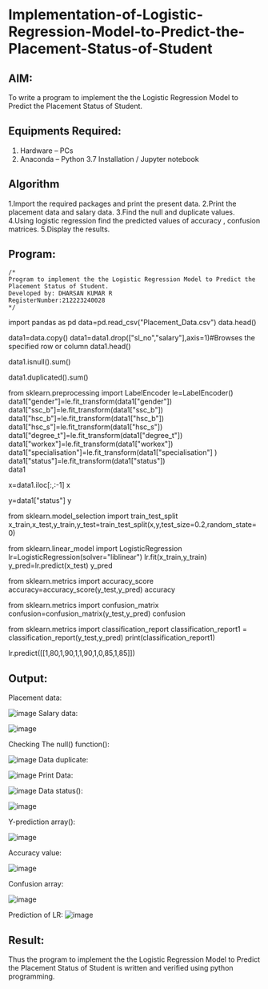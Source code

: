# Implementation-of-Logistic-Regression-Model-to-Predict-the-Placement-Status-of-Student

## AIM:
To write a program to implement the the Logistic Regression Model to Predict the Placement Status of Student.

## Equipments Required:
1. Hardware – PCs
2. Anaconda – Python 3.7 Installation / Jupyter notebook

## Algorithm
1.Import the required packages and print the present data.
2.Print the placement data and salary data.
3.Find the null and duplicate values.
4.Using logistic regression find the predicted values of accuracy , confusion matrices.
5.Display the results.
## Program:
```
/*
Program to implement the the Logistic Regression Model to Predict the Placement Status of Student.
Developed by: DHARSAN KUMAR R
RegisterNumber:212223240028  
*/
```
import pandas as pd
data=pd.read_csv("Placement_Data.csv")
data.head()

data1=data.copy()
data1=data1.drop(["sl_no","salary"],axis=1)#Browses the specified row or column
data1.head()

data1.isnull().sum()

data1.duplicated().sum()

from sklearn.preprocessing import LabelEncoder
le=LabelEncoder()
data1["gender"]=le.fit_transform(data1["gender"])
data1["ssc_b"]=le.fit_transform(data1["ssc_b"])
data1["hsc_b"]=le.fit_transform(data1["hsc_b"])
data1["hsc_s"]=le.fit_transform(data1["hsc_s"])
data1["degree_t"]=le.fit_transform(data1["degree_t"])
data1["workex"]=le.fit_transform(data1["workex"])
data1["specialisation"]=le.fit_transform(data1["specialisation"] )     
data1["status"]=le.fit_transform(data1["status"])       
data1 

x=data1.iloc[:,:-1]
x

y=data1["status"]
y

from sklearn.model_selection import train_test_split
x_train,x_test,y_train,y_test=train_test_split(x,y,test_size=0.2,random_state=0)

from sklearn.linear_model import LogisticRegression
lr=LogisticRegression(solver="liblinear")
lr.fit(x_train,y_train)
y_pred=lr.predict(x_test)
y_pred

from sklearn.metrics import accuracy_score
accuracy=accuracy_score(y_test,y_pred)
accuracy

from sklearn.metrics import confusion_matrix
confusion=confusion_matrix(y_test,y_pred)
confusion

from sklearn.metrics import classification_report
classification_report1 = classification_report(y_test,y_pred)
print(classification_report1)

lr.predict([[1,80,1,90,1,1,90,1,0,85,1,85]])

## Output:
Placement data:


![image](https://github.com/DHARSAN23014208/Implementation-of-Logistic-Regression-Model-to-Predict-the-Placement-Status-of-Student/assets/149365413/8719fcd3-382f-4f5c-9747-943091da67df)
Salary data:


![image](https://github.com/DHARSAN23014208/Implementation-of-Logistic-Regression-Model-to-Predict-the-Placement-Status-of-Student/assets/149365413/d6f40bed-beed-483f-ae04-da206dac833c)


Checking The null() function():


![image](https://github.com/DHARSAN23014208/Implementation-of-Logistic-Regression-Model-to-Predict-the-Placement-Status-of-Student/assets/149365413/6b4f5c5a-31fb-4c26-aa70-3907079281bf)
Data duplicate:


![image](https://github.com/DHARSAN23014208/Implementation-of-Logistic-Regression-Model-to-Predict-the-Placement-Status-of-Student/assets/149365413/452e874f-7121-4369-b49e-eb8ef67ceebd)
Print Data:


![image](https://github.com/DHARSAN23014208/Implementation-of-Logistic-Regression-Model-to-Predict-the-Placement-Status-of-Student/assets/149365413/13d4e1f4-580b-4e5b-97e2-34b220a6b4bc)
Data status():




![image](https://github.com/DHARSAN23014208/Implementation-of-Logistic-Regression-Model-to-Predict-the-Placement-Status-of-Student/assets/149365413/6e27e324-962e-462e-9bbc-b51ca5204bc3)


Y-prediction array():

![image](https://github.com/DHARSAN23014208/Implementation-of-Logistic-Regression-Model-to-Predict-the-Placement-Status-of-Student/assets/149365413/8cb597a0-e2d7-4565-9cba-ae5a70fabc60)

Accuracy value:

![image](https://github.com/DHARSAN23014208/Implementation-of-Logistic-Regression-Model-to-Predict-the-Placement-Status-of-Student/assets/149365413/c0e4f5ff-d33b-4147-aa91-0421e15879d7)

Confusion array:

![image](https://github.com/DHARSAN23014208/Implementation-of-Logistic-Regression-Model-to-Predict-the-Placement-Status-of-Student/assets/149365413/3bc41d59-6e8f-4087-bac2-dc8315839a25)


Prediction of LR:
![image](https://github.com/DHARSAN23014208/Implementation-of-Logistic-Regression-Model-to-Predict-the-Placement-Status-of-Student/assets/149365413/39b82c6e-2181-4a81-901d-8ce8d46e2f6c)




## Result:
Thus the program to implement the the Logistic Regression Model to Predict the Placement Status of Student is written and verified using python programming.
